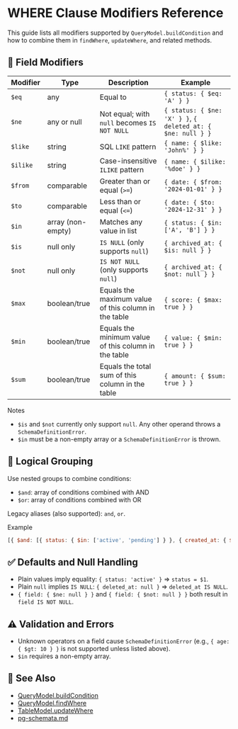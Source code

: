 # WHERE Clause Modifiers Reference

This guide lists all modifiers supported by `QueryModel.buildCondition` and how to combine them in `findWhere`, `updateWhere`, and related methods.

## 📌 Field Modifiers

| Modifier | Type              | Description                                          | Example                                                     |
| -------- | ----------------- | ---------------------------------------------------- | ----------------------------------------------------------- |
| `$eq`    | any               | Equal to                                             | `{ status: { $eq: 'A' } }`                                  |
| `$ne`    | any or null       | Not equal; with `null` becomes `IS NOT NULL`         | `{ status: { $ne: 'X' } }`, `{ deleted_at: { $ne: null } }` |
| `$like`  | string            | SQL `LIKE` pattern                                   | `{ name: { $like: 'John%' } }`                              |
| `$ilike` | string            | Case-insensitive `ILIKE` pattern                     | `{ name: { $ilike: '%doe' } }`                              |
| `$from`  | comparable        | Greater than or equal (`>=`)                         | `{ date: { $from: '2024-01-01' } }`                         |
| `$to`    | comparable        | Less than or equal (`<=`)                            | `{ date: { $to: '2024-12-31' } }`                           |
| `$in`    | array (non-empty) | Matches any value in list                            | `{ status: { $in: ['A', 'B'] } }`                           |
| `$is`    | null only         | `IS NULL` (only supports `null`)                     | `{ archived_at: { $is: null } }`                            |
| `$not`   | null only         | `IS NOT NULL` (only supports `null`)                 | `{ archived_at: { $not: null } }`                           |
| `$max`   | boolean/true      | Equals the maximum value of this column in the table | `{ score: { $max: true } }`                                 |
| `$min`   | boolean/true      | Equals the minimum value of this column in the table | `{ value: { $min: true } }`                                 |
| `$sum`   | boolean/true      | Equals the total sum of this column in the table     | `{ amount: { $sum: true } }`                                |

Notes

- `$is` and `$not` currently only support `null`. Any other operand throws a `SchemaDefinitionError`.
- `$in` must be a non-empty array or a `SchemaDefinitionError` is thrown.

## 🔁 Logical Grouping

Use nested groups to combine conditions:

- `$and`: array of conditions combined with AND
- `$or`: array of conditions combined with OR

Legacy aliases (also supported): `and`, `or`.

Example

```js
[{ $and: [{ status: { $in: ['active', 'pending'] } }, { created_at: { $from: '2024-01-01' } }] }, { $or: [{ name: { $ilike: 'admin%' } }, { email: { $like: '%@example.com' } }] }];
```

## ✅ Defaults and Null Handling

- Plain values imply equality: `{ status: 'active' }` => `status = $1`.
- Plain `null` implies `IS NULL`: `{ deleted_at: null }` => `deleted_at IS NULL`.
- `{ field: { $ne: null } }` and `{ field: { $not: null } }` both result in `field IS NOT NULL`.

## ⚠️ Validation and Errors

- Unknown operators on a field cause `SchemaDefinitionError` (e.g., `{ age: { $gt: 10 } }` is not supported unless listed above).
- `$in` requires a non-empty array.

## 🔗 See Also

- [QueryModel.buildCondition](pg-schemata.md#buildcondition)
- [QueryModel.findWhere](pg-schemata.md#findWhere)
- [TableModel.updateWhere](pg-schemata.md#updateWhere)
- [pg-schemata.md](pg-schemata.md)
